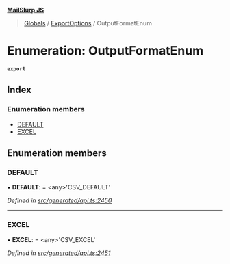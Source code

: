**[MailSlurp JS](../README.md)**

> [Globals](../README.md) / [ExportOptions](../modules/exportoptions.md) / OutputFormatEnum

# Enumeration: OutputFormatEnum

**`export`** 

## Index

### Enumeration members

* [DEFAULT](exportoptions.outputformatenum.md#default)
* [EXCEL](exportoptions.outputformatenum.md#excel)

## Enumeration members

### DEFAULT

•  **DEFAULT**:  = \<any>'CSV\_DEFAULT'

*Defined in [src/generated/api.ts:2450](https://github.com/mailslurp/mailslurp-client/blob/c5e5f20/src/generated/api.ts#L2450)*

___

### EXCEL

•  **EXCEL**:  = \<any>'CSV\_EXCEL'

*Defined in [src/generated/api.ts:2451](https://github.com/mailslurp/mailslurp-client/blob/c5e5f20/src/generated/api.ts#L2451)*
